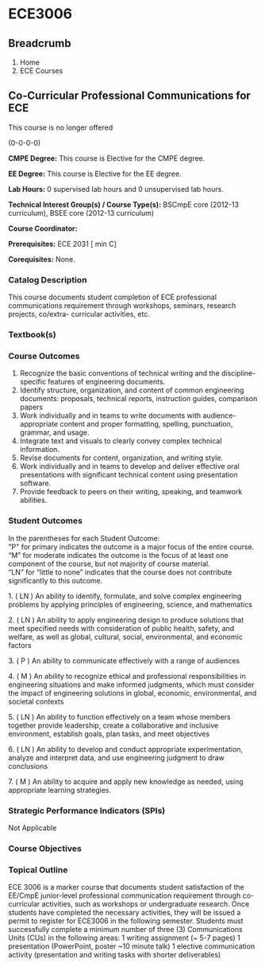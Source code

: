 #  ECE3006

## Breadcrumb

  1. Home
  2. ECE Courses

## Co-Curricular Professional Communications for ECE

This course is no longer offered

(0-0-0-0)

**CMPE Degree:** This course is Elective for the CMPE degree.

**EE Degree:** This course is Elective for the EE degree.

**Lab Hours:** 0 supervised lab hours and 0 unsupervised lab hours.

**Technical Interest Group(s) / Course Type(s):** BSCmpE core (2012-13
curriculum), BSEE core (2012-13 curriculum)

**Course Coordinator:**

**Prerequisites:** ECE 2031 [ min C]

**Corequisites:** None.

### Catalog Description

This course documents student completion of ECE professional communications
requirement through workshops, seminars, research projects, co/extra-
curricular activities, etc.

### Textbook(s)

### Course Outcomes

  1. Recognize the basic conventions of technical writing and the discipline-specific features of engineering documents.
  2. Identify structure, organization, and content of common engineering documents: proposals, technical reports, instruction guides, comparison papers
  3. Work individually and in teams to write documents with audience-appropriate content and proper formatting, spelling, punctuation, grammar, and usage.
  4. Integrate text and visuals to clearly convey complex technical information.
  5. Revise documents for content, organization, and writing style.
  6. Work individually and in teams to develop and deliver effective oral presentations with significant technical content using presentation software.
  7. Provide feedback to peers on their writing, speaking, and teamwork abilities.

### Student Outcomes

In the parentheses for each Student Outcome:  
"P" for primary indicates the outcome is a major focus of the entire course.  
“M” for moderate indicates the outcome is the focus of at least one component
of the course, but not majority of course material.  
“LN” for “little to none” indicates that the course does not contribute
significantly to this outcome.

1\. ( LN ) An ability to identify, formulate, and solve complex engineering
problems by applying principles of engineering, science, and mathematics

2\. ( LN ) An ability to apply engineering design to produce solutions that
meet specified needs with consideration of public health, safety, and welfare,
as well as global, cultural, social, environmental, and economic factors

3\. ( P ) An ability to communicate effectively with a range of audiences

4\. ( M ) An ability to recognize ethical and professional responsibilities in
engineering situations and make informed judgments, which must consider the
impact of engineering solutions in global, economic, environmental, and
societal contexts

5\. ( LN ) An ability to function effectively on a team whose members together
provide leadership, create a collaborative and inclusive environment,
establish goals, plan tasks, and meet objectives

6\. ( LN ) An ability to develop and conduct appropriate experimentation,
analyze and interpret data, and use engineering judgment to draw conclusions

7\. ( M ) An ability to acquire and apply new knowledge as needed, using
appropriate learning strategies.

### Strategic Performance Indicators (SPIs)

Not Applicable

### Course Objectives

### Topical Outline

ECE 3006 is a marker course that documents student satisfaction of the EE/CmpE
junior-level professional communication requirement through co-curricular
activities, such as workshops or undergraduate research. Once students have
completed the necessary activities, they will be issued a permit to register
for ECE3006 in the following semester. Students must successfully complete a
minimum number of three (3) Communications Units (CUs) in the following areas:
1 writing assignment (~ 5-7 pages) 1 presentation (PowerPoint, poster ~10
minute talk) 1 elective communication activity (presentation and writing tasks
with shorter deliverables)

